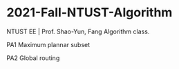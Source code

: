 # 2021-Fall-NTUST-Algorithm
NTUST EE | Prof. Shao-Yun, Fang Algorithm class.

PA1 Maximum plannar subset

PA2 Global routing
